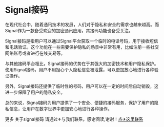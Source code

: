 # Signal接码

在现代社会中，随着通讯技术的发展，人们对于隐私和安全的需求也越来越高。而Signal作为一款备受欢迎的加密通讯应用，其接码功能也备受关注。

Signal接码是指用户可以通过Signal平台获取一个临时的电话号码，用于接收短信和电话验证。这个功能在一些需要保护隐私的场景中非常有用，比如注册一些社交网络账号或者进行在线交易等。

与其他接码平台相比，Signal接码的优势在于其强大的加密技术和用户隐私保护。使用Signal接码，用户不用担心个人隐私信息被泄露，可以更加放心地进行各种验证操作。

另外，Signal接码还提供了临时性的号码，用户可以在一定的时间后自动销毁，这进一步保障了用户的隐私安全。

总的来说，Signal接码为用户提供了一个安全、便捷的接码服务，保护了用户的隐私信息，让用户在数字世界中更加安心地进行各种操作。

更多 关于signal接码 请通过✈与我们联系，感谢阅读,谢谢！[点✈这里联系](https://add.k02.cc)